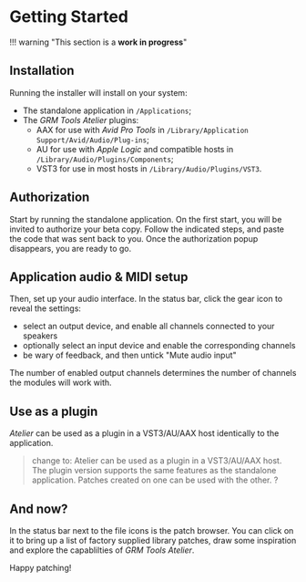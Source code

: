 # Getting Started

!!! warning "This section is a **work in progress**"

## Installation

Running the installer will install on your system:

* The standalone application in `/Applications`;
* The _GRM Tools Atelier_ plugins:
    * AAX for use with _Avid Pro Tools_ in `/Library/Application Support/Avid/Audio/Plug-ins`;
    * AU for use with _Apple Logic_ and compatible hosts in `/Library/Audio/Plugins/Components`;
    * VST3 for use in most hosts in `/Library/Audio/Plugins/VST3`.

<!-- app & plugins are the same -->

## Authorization

Start by running the standalone application. On the first start, you will be invited to authorize
your beta copy. Follow the indicated steps, and paste the code that was sent back to you. Once the
authorization popup disappears, you are ready to go.

## Application audio & MIDI setup

Then, set up your audio interface. In the status bar, click the gear icon to reveal the settings:
- select an output device, and enable all channels connected to your speakers
- optionally select an input device and enable the corresponding channels
- be wary of feedback, and then untick "Mute audio input"

The number of enabled output channels determines the number of channels the modules will work with.

## Use as a plugin

_Atelier_ can be used as a plugin in a VST3/AU/AAX host identically to the application.

> change to: Atelier can be used as a plugin in a VST3/AU/AAX host. The plugin version supports the same features as the standalone application. Patches created on one can be used with the other. ?

## And now?

In the status bar next to the file icons is the patch browser. You can click on it to bring up a list of factory supplied library patches, draw some inspiration and explore the capablilties of _GRM Tools Atelier_.

Happy patching!

<!-- modules: left-to-right, drag -->
<!-- modulations: drag wire -->
<!-- app: starts from last opened patch -->
<!-- in/out gain meters+faders -->
<!-- recorder -->
<!-- slider/cursors: elastic -->
